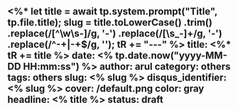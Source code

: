 <%*
  let title = await tp.system.prompt("Title", tp.file.title);
  slug = title.toLowerCase()
    .trim()
    .replace(/[^\w\s-]/g, '-')
    .replace(/[\s_-]+/g, '-')
    .replace(/^-+|-+$/g, '');
  tR += "---"
%>
title: <%* tR += title %>
date: <% tp.date.now("yyyy-MM-DD HH:mm:ss") %>
author: arul
category: others
tags: others
slug: <% slug %>
disqus_identifier: <% slug %>
cover: /default.png
color: gray
headline: <% title %>
status: draft
---
